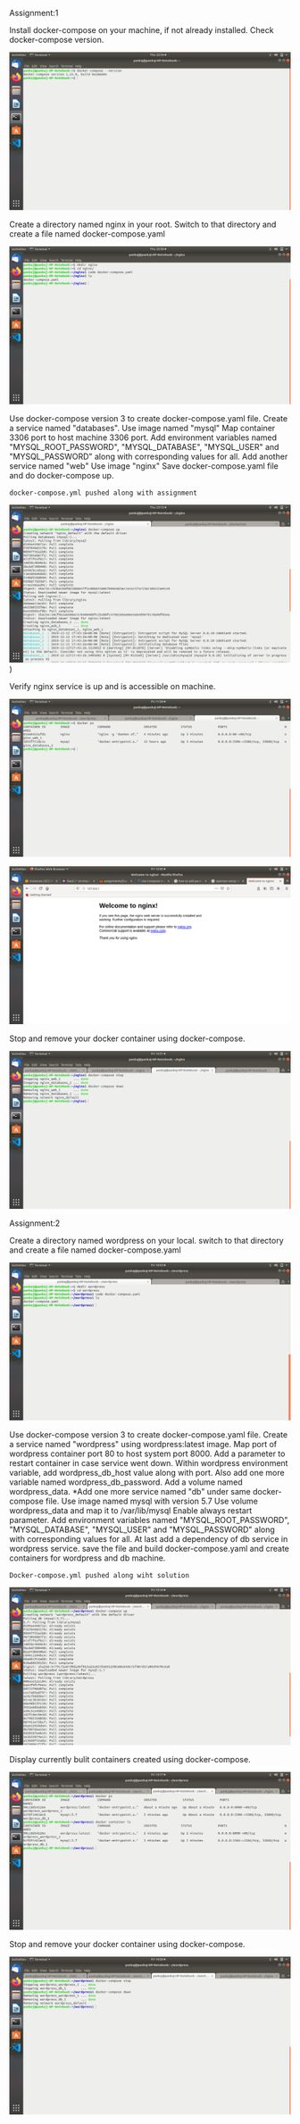 
Assignment:1


Install docker-compose on your machine, if not already installed.
Check docker-compose version.

![image](images/1.png)

Create a directory named nginx in your root.
Switch to that directory and create a file named docker-compose.yaml

![image](images/2.png)


Use docker-compose version 3 to create docker-compose.yaml file.
Create a service named "databases".
Use image named "mysql"
Map container 3306 port to host machine 3306 port.
Add environment variables named "MYSQL_ROOT_PASSWORD", "MYSQL_DATABASE", "MYSQL_USER" and "MYSQL_PASSWORD" along with corresponding values for all.
Add another service named "web"
Use image "nginx"
Save docker-compose.yaml file and do docker-compose up.
```
docker-compose.yml pushed along with assignment
```
![image](images/3.png))

Verify nginx service is up and is accessible on machine.

![image](images/4.png)

![image](images/5.png)

Stop and remove your docker container using docker-compose.

![image](images/6.png)

Assignment:2

Create a directory named wordpress on your local.
switch to that directory and create a file named docker-compose.yaml

![image](images/7.png)

Use docker-compose version 3 to create docker-compose.yaml file.
Create a service named "wordpress" using wordpress:latest image.
Map port of wordpress container port 80 to host system port 8000.
Add a parameter to restart container in case service went down.
Within wordpress environment variable, add wordpress_db_host value along with port.
Also add one more variable named wordpress_db_password.
Add a volume named wordpress_data.
*Add one more service named "db" under same docker-compose file.
Use image named mysql with version 5.7
Use volume wordpress_data and map it to /var/lib/mysql
Enable always restart parameter.
Add environment variables named "MYSQL_ROOT_PASSWORD", "MYSQL_DATABASE", "MYSQL_USER" and "MYSQL_PASSWORD" along with corresponding values for all.
At last add a dependency of db service in wordpress service.
save the file and build docker-compose.yaml and create containers for wordpress and db machine.

```
Docker-compose.yml pushed along wiht solution
```

![image](images/8.png)

Display currently bulit containers created using docker-compose.

![image](images/9.png)

Stop and remove your docker container using docker-compose.

![image](images/10.png)


